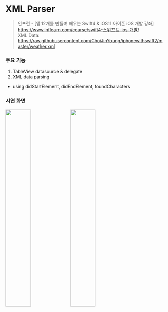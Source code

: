 # XML Parser

> 인프런 - [앱 12개를 만들며 배우는 Swift4 & iOS11 아이폰 iOS 개발 강좌]      
> https://www.inflearn.com/course/swift4-스위프트-ios-개발/   
> XML Data: https://raw.githubusercontent.com/ChoiJinYoung/iphonewithswift2/master/weather.xml


### 주요 기능
1. TableView datasource & delegate
2. XML data parsing
  - using didStartElement, didEndElement, foundCharacters

### 시연 화면
<img src="https://user-images.githubusercontent.com/26273678/95080165-a3197780-0752-11eb-9fa0-27ba254515dc.png" width="40%"></img>
<img src="https://user-images.githubusercontent.com/26273678/95080190-add40c80-0752-11eb-9ae0-1027191ee1d1.png" width="40%"></img>


